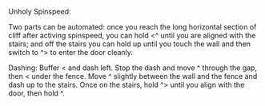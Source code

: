 Unholy Spinspeed:

Two parts can be automated: once you reach the long horizontal section of cliff after activing spinspeed, you can hold <^ until you are aligned with the stairs; and off the stairs you can hold up until you touch the wall and then switch to ^> to enter the door cleanly.

Dashing:
Buffer < and dash left.
Stop the dash and move ^ through the gap, then < under the fence.
Move ^ slightly between the wall and the fence and dash up to the stairs.
Once on the stairs, hold ^> until you align with the door, then hold ^.
